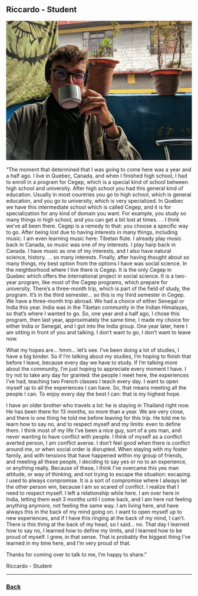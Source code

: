 ## Riccardo - Student
![Javid](../images/riccardo.jpeg)

“The moment that determined that I was going to come here was a year and a half ago. I live in Quebec, Canada, and when I finished high school, I had to enroll in a program for Cegep, which is a special kind of school between high school and university. After high school you had this general kind of education. Usually in most countries you go to high school, which is general education, and you go to university, which is very specialized. In Quebec we have this intermediate school which is called Cegep, and it is for specialization for any kind of domain you want. For example, you study so many things in high school, and you can get a bit lost at times. . . I think we’ve all been there. Cegep is a remedy to that: you choose a specific way to go. After being lost due to having interests in many things, including music. I am even learning music here: Tibetan flute. I already play music back in Canada, so music was one of my interests. I play harp back in Canada. I have music as one of my interests, and I also have natural science, history. . . so many interests. Finally, after having thought about so many things, my best option from the options I have was social science. In the neighborhood where I live there is Cegep. It is the only Cegep in Quebec which offers the international project in social science. It is a two-year program, like most of the Cegep programs, which prepare for university. There’s a three-month trip, which is part of the field of study, the program. It’s in the third semester… so this is my third semester in Cegep. We have a three-month trip abroad. We had a choice of either Senegal or India this year. India was in the Tibetan community in the Indian Himalayas, so that’s where I wanted to go. So, one year and a half ago, I chose this program, then last year, approximately the same time, I made my choice for either India or Senegal, and I got into the India group.  One year later, here I am sitting in front of you and talking. I don’t want to go, I don’t want to leave now.

What my hopes are… hmm… let’s see. I’ve been doing a lot of studies, I have a big binder. So if I’m talking about my studies, I’m hoping to finish that before I leave, because every day we have to study. If I’m talking more about the community, I’m just hoping to appreciate every moment I have. I try not to take any day for granted: the people I meet here, the experiences I’ve had, teaching two French classes I teach every day. I want to open myself up to all the experiences I can have. So, that means meeting all the people I can. To enjoy every day the best I can: that is my highest hope.

I have an older brother who travels a lot: he is staying in Thailand right now. He has been there for 13 months, so more than a year. We are very close, and there is one thing he told me before leaving for this trip. He told me to learn how to say no, and to respect myself and my limits: even to define them. I think most of my life I’ve been a nice guy, sort of a yes man, and never wanting to have conflict with people. I think of myself as a conflict averted person, I am conflict averse. I don’t feel good when there is conflict around me, or when social order is disrupted. When staying with my foster family, and with tensions that have happened within my group of friends, and meeting all these people, I deciding to say yes or no to an experience, or anything really. Because of these, I think I’ve overcame this yes man attitude, or way of thinking, and not trying to escape the situation: escaping. I used to always compromise. It is a sort of compromise where I always let the other person win, because I am so scared of conflict. I realize that I need to respect myself. I left a relationship while here. I am over here in India, letting them wait 3 months until I come back, and I am here not feeling anything anymore, not feeling the same way. I am living here, and have always this in the back of my mind going on. I want to open myself up to new experiences, and if I have this ringing at the back of my mind, I can’t. There is this thing at the back of my head, so I said… no. That day I learned how to say no, I learned how to define my limits, and I learned how to be proud of myself. I grew, in that sense. That is probably the biggest thing I’ve learned in my time here, and I’m very proud of that.

Thanks for coming over to talk to me, I’m happy to share.”

Riccardo - Student

---
### [Back](/pages/humans_of_dharamshala.md)

